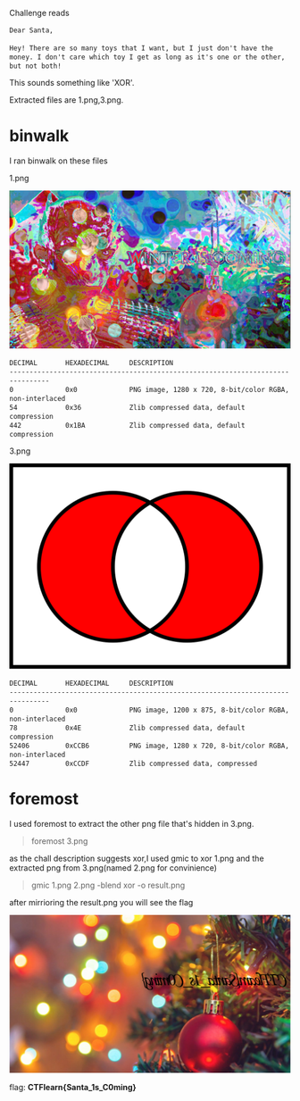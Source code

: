 Challenge reads
```
Dear Santa,

Hey! There are so many toys that I want, but I just don't have the money. I don't care which toy I get as long as it's one or the other, but not both!

```
This sounds something like 'XOR'.

Extracted files are 1.png,3.png.

# binwalk
I ran binwalk on these files

1.png

![1.png](/images/1.png)
```
DECIMAL       HEXADECIMAL     DESCRIPTION
--------------------------------------------------------------------------------
0             0x0             PNG image, 1280 x 720, 8-bit/color RGBA, non-interlaced
54            0x36            Zlib compressed data, default compression
442           0x1BA           Zlib compressed data, default compression
```
3.png

![3.png](/images/3.png)
```
DECIMAL       HEXADECIMAL     DESCRIPTION
--------------------------------------------------------------------------------
0             0x0             PNG image, 1200 x 875, 8-bit/color RGBA, non-interlaced
78            0x4E            Zlib compressed data, default compression
52406         0xCCB6          PNG image, 1280 x 720, 8-bit/color RGBA, non-interlaced
52447         0xCCDF          Zlib compressed data, compressed
```

# foremost
I used foremost to extract the other png file that's hidden in 3.png.
>foremost 3.png

as the chall description suggests xor,I used gmic to xor 1.png and the extracted png from 3.png(named 2.png for convinience)

>gmic 1.png 2.png -blend xor -o result.png

after mirrioring the result.png you will see the flag

![result.png](/images/result.png)

flag: **CTFlearn{Santa_1s_C0ming}**


